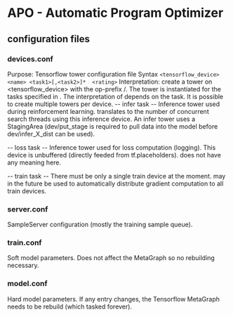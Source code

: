 # APO - Automatic Program Optimizer

##

## configuration files
### devices.conf 
Purpose: Tensorflow tower configuration file
Syntax `<tensorflow_device> <name> <task1>[,<task2>]*  <rating>`
Interpretation: create a tower on <tensorflow_device> with the op-prefix <name>/. The tower is instantiated for the tasks specified in <taskSet>.
The interpretation of <rating> depends on the task. It is possible to create multiple towers per device.
-- infer task --
Inference tower used during reinforcement learning.
<rating> translates to the number of concurrent search threads using this inference device.
An infer tower uses a StagingArea (dev/put_stage is required to pull data into the model before dev/infer_X_dist can be used).

-- loss task --
Inference tower used for loss computation (logging).
This device is unbuffered (directly feeded from tf.placeholders).
<rating> does not have any meaning here.

-- train task --
There must be only a single train device at the moment.
<rating> may in the future be used to automatically distribute gradient computation to all train devices.

### server.conf
SampleServer configuration (mostly the training sample queue).

### train.conf
Soft model parameters. Does not affect the MetaGraph so no rebuilding necessary.

### model.conf
Hard model parameters. If any entry changes, the Tensorflow MetaGraph needs to be rebuild (which tasked forever).

